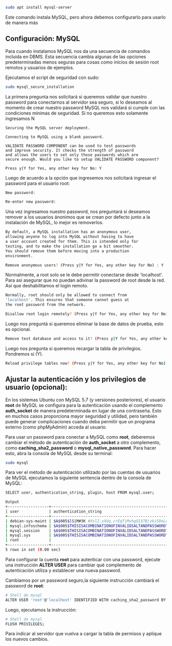 
```bash
sudo apt install mysql-server
```
Este comando instala MySQL, pero ahora debemos configurarlo para usarlo de manera más 

## Configuración: MySQL

Para cuando instalamos MySQL nos da una secuencia de comandos incluida en DBMS. Esta secuencia cambia algunas de las opciones predeterminadas menos seguras para cosas como inicios de sesión root remotos y usuarios de ejemplos.  

Ejecutamos el script de seguridad con sudo:

```bash
sudo mysql_secure_installation
```

La primera pregunta nos solicitará si queremos validar que nuestro password para conectarnos al servidor sea seguro, si lo deseamos al momento de crear nuestro password MySQL nos validará si cumple con las condiciones mínimas de seguridad. Si no queremos esto solamente ingresamos N

```
Securing the MySQL server deployment.

Connecting to MySQL using a blank password.

VALIDATE PASSWORD COMPONENT can be used to test passwords
and improve security. It checks the strength of password
and allows the users to set only those passwords which are
secure enough. Would you like to setup VALIDATE PASSWORD component?

Press y|Y for Yes, any other key for No: Y
```

Luego de acuerdo a la opción que ingresemos nos solicitará ingresar el password para el usuario root:

```bash
New password: 

Re-enter new password: 
```

Una vez ingresamos nuestro password, nos preguntará si deseamos remover a los usuarios ánonimos que se crean por defecto junto a la instalación de MySQL, lo mejor es removerlos.  

```bash
By default, a MySQL installation has an anonymous user,
allowing anyone to log into MySQL without having to have
a user account created for them. This is intended only for
testing, and to make the installation go a bit smoother.
You should remove them before moving into a production
environment.

Remove anonymous users? (Press y|Y for Yes, any other key for No) : Y
```

Normalmente, a root solo se le debe permitir conectarse desde 'localhost'. Para así asegurar que no puedan adivinar la password de root desde la red. Así que deshabilitamos el logín remoto.  

```bash
Normally, root should only be allowed to connect from
'localhost'. This ensures that someone cannot guess at
the root password from the network.

Disallow root login remotely? (Press y|Y for Yes, any other key for No) : Y 
```

Luego nos preguntá si queremos eliminar la base de datos de prueba, esto es opcional. 

```bash
Remove test database and access to it? (Press y|Y for Yes, any other key for No) : Y
```
Luego nos pregunta si queremos recargar la tabla de privilegios. Pondremos si (Y).  

```bash
Reload privilege tables now? (Press y|Y for Yes, any other key for No) : y
```

## Ajustar la autenticación y los privilegios de usuario (opcional):  

En los sistemas Ubuntu con MySQL 5.7 (y versiones posteriores), el usuario **root** de MySQL se configura para la autenticación usando el complemento **auth_socket** de manera predeterminada en lugar de una contraseña. Esto en muchos casos proporciona mayor seguridad y utilidad, pero también puede generar complicaciones cuando deba permitir que un programa externo (como phpMyAdmin) acceda al usuario.  

Para usar un password para conectar a MySQL como **root**, deberemos cambiar el método de autenticación de **auth_socket** a otro complemento, como **caching_sha2_password** o **mysql_native_password**. Para hacer esto, abra la consola de MySQL desde su terminal:

```bash
sudo mysql
```

Para ver el método de autenticación utilizado por las cuentas de usuarios de MySQL ejecutamos la siguiente sentencia dentro de la consola de MySQL:  

```bash
SELECT user, authentication_string, plugin, host FROM mysql.user;

Output
+------------------+------------------------------------------------------------------------+-----------------------+-----------+
| user             | authentication_string                                                  | plugin                | host      |
+------------------+------------------------------------------------------------------------+-----------------------+-----------+
| debian-sys-maint | $A$005$lS|M#3K #XslZ.xXUq.crEqTjMvhgOIX7B/zki5DeLA3JB9nh0KwENtwQ4 | caching_sha2_password | localhost |
| mysql.infoschema | $A$005$THISISACOMBINATIONOFINVALIDSALTANDPASSWORDTHATMUSTNEVERBRBEUSED | caching_sha2_password | localhost |
| mysql.session    | $A$005$THISISACOMBINATIONOFINVALIDSALTANDPASSWORDTHATMUSTNEVERBRBEUSED | caching_sha2_password | localhost |
| mysql.sys        | $A$005$THISISACOMBINATIONOFINVALIDSALTANDPASSWORDTHATMUSTNEVERBRBEUSED | caching_sha2_password | localhost |
| root             |                                                                        | auth_socket           | localhost |
+------------------+------------------------------------------------------------------------+-----------------------+-----------+
5 rows in set (0.00 sec)
```

Para configurar la cuenta **root** para autenticar con una password, ejecute una instrucción **ALTER USER** para cambiar qué complemento de autenticación utiliza y establecer una nueva password.  

Cambiamos por un password seguro,la siguiente instrucción cambiará el password de **root**:  

```bash
# Shell de mysql
ALTER USER 'root'@'localhost' IDENTIFIED WITH caching_sha2_password BY 'password';
```

Luego, ejecutamos la instrucción:  

```bash
# Shell de mysql
FLUSH PRIVILEGES;
```
Para indicar al servidor que vuelva a cargar la tabla de permisos y aplique los nuevos cambios.  







